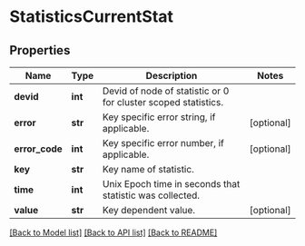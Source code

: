 # StatisticsCurrentStat

## Properties
Name | Type | Description | Notes
------------ | ------------- | ------------- | -------------
**devid** | **int** | Devid of node of statistic or 0 for cluster scoped statistics. | 
**error** | **str** | Key specific error string, if applicable. | [optional] 
**error_code** | **int** | Key specific error number, if applicable. | [optional] 
**key** | **str** | Key name of statistic. | 
**time** | **int** | Unix Epoch time in seconds that statistic was collected. | 
**value** | **str** | Key dependent value. | [optional] 

[[Back to Model list]](../README.md#documentation-for-models) [[Back to API list]](../README.md#documentation-for-api-endpoints) [[Back to README]](../README.md)


